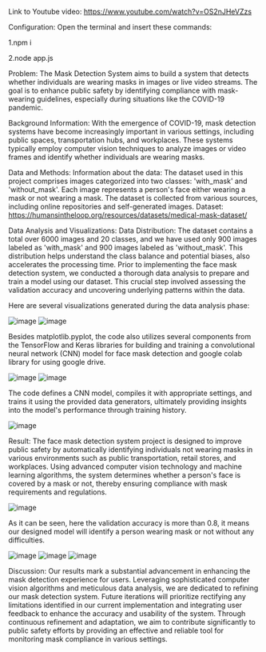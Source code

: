 Link to Youtube video: https://www.youtube.com/watch?v=OS2nJHeVZzs

Configuration:
Open the terminal and insert these commands:

1.npm i

2.node app.js

Problem: 
The Mask Detection System aims to build a system that detects whether individuals are wearing masks in images or live video streams. The goal is to enhance public safety by identifying compliance with mask-wearing guidelines, especially during situations like the COVID-19 pandemic. 

Background Information: 
With the emergence of COVID-19, mask detection systems have become increasingly important in various settings, including public spaces, transportation hubs, and workplaces. These systems typically employ computer vision techniques to analyze images or video frames and identify whether individuals are wearing masks. 

Data and Methods:
Information about the data:
The dataset used in this project comprises images categorized into two classes: 'with_mask' and 'without_mask'. Each image represents a person's face either wearing a mask or not wearing a mask. The dataset is collected from various sources, including online repositories and self-generated images.
Dataset: https://humansintheloop.org/resources/datasets/medical-mask-dataset/

Data Analysis and Visualizations:
Data Distribution: The dataset contains a total over 6000 images and 20 classes, and we have used only 900 images labeled as 'with_mask' and 900 images labeled as 'without_mask'. This distribution helps understand the class balance and potential biases, also accelerates the processing time.
Prior to implementing the face mask detection system, we conducted a thorough data analysis to prepare and train a model using our dataset. This crucial step involved assessing the validation accuracy and uncovering underlying patterns within the data. 

Here are several visualizations generated during the data analysis phase:

![image](https://github.com/Ibranuraliev/adv-prog-final/assets/151869662/d26a7d92-83b0-44ec-872c-afcf2635dc68)
![image](https://github.com/Ibranuraliev/adv-prog-final/assets/151869662/724c27b5-752c-4aac-88ae-3ed784442395)

Besides matplotlib.pyplot, the code also utilizes several components from the TensorFlow and Keras libraries for building and training a convolutional neural network (CNN) model for face mask detection and google colab library for using google drive.

![image](https://github.com/Ibranuraliev/adv-prog-final/assets/151869662/a28c1cb7-2cc9-4ae7-8a4b-d9dd937b1fdd)
![image](https://github.com/Ibranuraliev/adv-prog-final/assets/151869662/7c66aa72-d018-4950-9ad1-1f7f5b24fc33)

The code defines a CNN model, compiles it with appropriate settings, and trains it using the provided data generators, ultimately providing insights into the model's performance through training history.

![image](https://github.com/Ibranuraliev/adv-prog-final/assets/151869662/df0ef782-c45a-4953-9447-b57a0a098cbf)

Result:
The face mask detection system project is designed to improve public safety by automatically identifying individuals not wearing masks in various environments such as public transportation, retail stores, and workplaces. Using advanced computer vision technology and machine learning algorithms, the system determines whether a person's face is covered by a mask or not, thereby ensuring compliance with mask requirements and regulations.

![image](https://github.com/Ibranuraliev/adv-prog-final/assets/151869662/2e01a3f5-b058-404c-9e7c-4242fd1a80a5)

As it can be seen, here the validation accuracy is more than 0.8, it means our designed model will identify a person wearing mask or not without any difficulties.

![image](https://github.com/Ibranuraliev/adv-prog-final/assets/151869662/f9c8a684-ad67-4013-a43b-aac4ad89d712)
![image](https://github.com/Ibranuraliev/adv-prog-final/assets/151869662/064b366f-de2f-4b29-97de-20254ea17e9a)
![image](https://github.com/Ibranuraliev/adv-prog-final/assets/151869662/a13b7fd8-bc04-4bf9-89bb-64db95a2c0d5)

Discussion:
Our results mark a substantial advancement in enhancing the mask detection experience for users. Leveraging sophisticated computer vision algorithms and meticulous data analysis, we are dedicated to refining our mask detection system. Future iterations will prioritize rectifying any limitations identified in our current implementation and integrating user feedback to enhance the accuracy and usability of the system. Through continuous refinement and adaptation, we aim to contribute significantly to public safety efforts by providing an effective and reliable tool for monitoring mask compliance in various settings.







